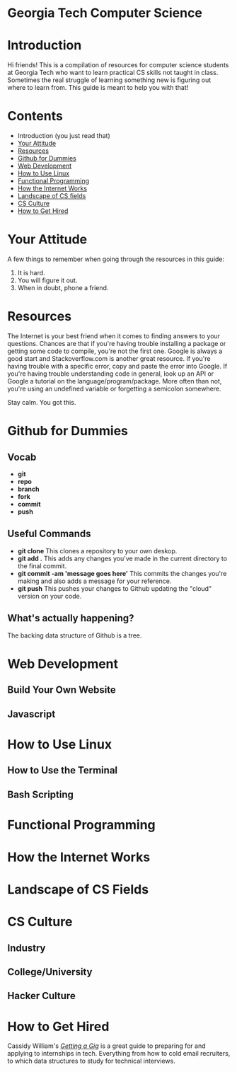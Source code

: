 Georgia Tech Computer Science
=============

# Introduction

Hi friends! This is a compilation of resources for computer science students at Georgia Tech who want to learn practical CS skills not taught in class. Sometimes the real struggle of learning something new is figuring out where to learn from. This guide is meant to help you with that!

# Contents
- Introduction (you just read that)
- [Your Attitude](#your-attitude)
- [Resources](#resources)
- [Github for Dummies](#github-for-dummies)
- [Web Development](#web-devevelopment)
- [How to Use Linux](#how-to-use-linux)
- [Functional Programming](#functional-programming)
- [How the Internet Works](#how-the-internet-works)
- [Landscape of CS fields](#landscape-of-cs-fields)
- [CS Culture](#cs-culture)
- [How to Get Hired](#how-to-get-hired)

# Your Attitude

A few things to remember when going through the resources in this guide:

1. It is hard.
2. You will figure it out.
3. When in doubt, phone a friend.

# Resources

The Internet is your best friend when it comes to finding answers to your questions. Chances are that if you're having trouble installing a package or getting some code to compile, you're not the first one. Google is always a good start and Stackoverflow.com is another great resource. If you're having trouble with a specific error, copy and paste the error into Google. If you're having trouble understanding code in general, look up an API or Google a tutorial on the language/program/package. More often than not, you're using an undefined variable or forgetting a semicolon somewhere.

Stay calm. You got this.

# Github for Dummies
## Vocab
- **git**
- **repo**
- **branch**
- **fork**
- **commit**
- **push**

## Useful Commands
- **git clone** This clones a repository to your own deskop.
- **git add .** This adds any changes you've made in the current directory to the final commit.
- **git commit -am 'message goes here'** This commits the changes you're making and also adds a message for your reference.
- **git push** This pushes your changes to Github updating the "cloud" version on your code.


## What's actually happening?
The backing data structure of Github is a tree.

# Web Development
## Build Your Own Website
## Javascript

# How to Use Linux
## How to Use the Terminal
## Bash Scripting

# Functional Programming

# How the Internet Works

# Landscape of CS Fields

# CS Culture
## Industry
## College/University
## Hacker Culture

# How to Get Hired

Cassidy William's [_Getting a Gig_](https://github.com/cassidoo/getting-a-gig) is a great guide to preparing for and applying to internships in tech. Everything from how to cold email recruiters, to which data structures to study for technical interviews.
